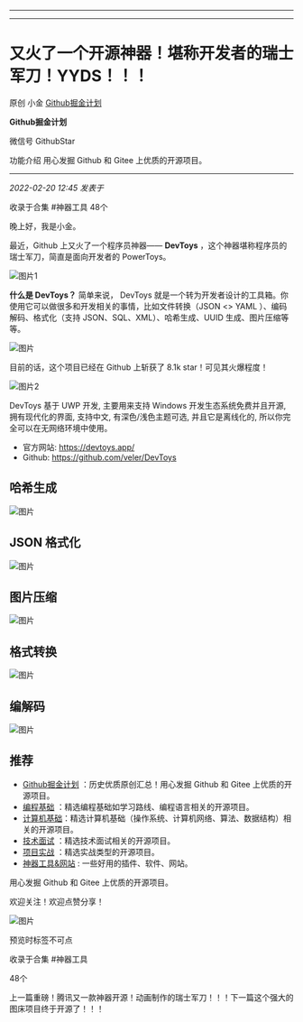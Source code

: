 ----------------------------------------
----------------------------------------
#  又火了一个开源神器！堪称开发者的瑞士军刀！YYDS！！！

原创 小金  [ Github掘金计划 ](javascript:void\(0\);)

**Github掘金计划** ![]()

微信号 GithubStar

功能介绍 用心发掘 Github 和 Gitee 上优质的开源项目。

____

_2022-02-20 12:45_ _发表于_

收录于合集 #神器工具 48个

晚上好，我是小金。

最近，Github 上又火了一个程序员神器—— **DevToys** ，这个神器堪称程序员的瑞士军刀，简直是面向开发者的 PowerToys。

![图片](https://mmbiz.qpic.cn/mmbiz_png/BcyAypujBVa0XCfq7oqawlXRXZY12G9oBlXSGmJpCaYUVkbhgyYnq6Bc9PBfhMT4VeFsHpWvQ7g0niaicEMHPVyw/640?wx_fmt=png&wxfrom=5&wx_lazy=1&wx_co=1)1

 **什么是 DevToys？** 简单来说， DevToys 就是一个转为开发者设计的工具箱。你使用它可以做很多和开发相关的事情，比如文件转换（JSON
<> YAML ）、编码解码、格式化（支持 JSON、SQL、XML）、哈希生成、UUID 生成、图片压缩等等。

![图片](https://mmbiz.qpic.cn/mmbiz_png/BcyAypujBVa0XCfq7oqawlXRXZY12G9ovNTLUyumHWHorfic54fXwaZXT3ZnqbiaZtA82VI82hSBic6bqmoF2QqNA/640?wx_fmt=png)

目前的话，这个项目已经在 Github 上斩获了 8.1k star！可见其火爆程度！

![图片](https://mmbiz.qpic.cn/mmbiz_png/BcyAypujBVa0XCfq7oqawlXRXZY12G9oISc3I6rM7mAUMtA9gNaVKqBhbP3A40Yr6Hr0PbVFRw92uibbS6sWUsQ/640?wx_fmt=png)2

DevToys 基于 UWP 开发, 主要用来支持 Windows 开发生态系统免费并且开源, 拥有现代化的界面, 支持中文, 有深色/浅色主题可选,
并且它是离线化的, 所以你完全可以在无网络环境中使用。

  * 官方网站: https://devtoys.app/
  * Github: https://github.com/veler/DevToys

## 哈希生成

![图片](https://mmbiz.qpic.cn/mmbiz_jpg/BcyAypujBVa0XCfq7oqawlXRXZY12G9o1icKWl4pmlQcZvK7yWR3vUJIvbDyMrCjnOjS9oon1E8EEBor0QA1etA/640?wx_fmt=jpeg)

## JSON 格式化

![图片](https://mmbiz.qpic.cn/mmbiz_jpg/BcyAypujBVa0XCfq7oqawlXRXZY12G9o0v8ibPiaiacKBekRMuThr35oude6RLS9cvTGlVKvjeATP1L3OmWg7OHow/640?wx_fmt=jpeg)

## 图片压缩

![图片](https://mmbiz.qpic.cn/mmbiz_jpg/BcyAypujBVa0XCfq7oqawlXRXZY12G9o412p96epw82icx6pFsdJAxrfHpZVTeeXeLwQmMRxFpguO67rRHBoXOw/640?wx_fmt=jpeg)

## 格式转换

![图片](https://mmbiz.qpic.cn/mmbiz_jpg/BcyAypujBVa0XCfq7oqawlXRXZY12G9oOY8AAFuq1cto7wMhicK76JepoU5KZqv6v4Y780kQdfhXPaQ8P4se57w/640?wx_fmt=jpeg)

## 编解码

![图片](https://mmbiz.qpic.cn/mmbiz_jpg/BcyAypujBVa0XCfq7oqawlXRXZY12G9oNJyE7JOdz47hzNAmXXXNoSLm6Zdt1bicMJyRibia6jbPAWWI1PRMiaszGg/640?wx_fmt=jpeg)

## 推荐

  * [Github掘金计划](https://mp.weixin.qq.com/mp/appmsgalbum?__biz=MzIwNDgzMzI3Mg==&action=getalbum&album_id=1571213952619954180#wechat_redirect) ：历史优质原创汇总！用心发掘 Github 和 Gitee 上优质的开源项目。
  * [编程基础](https://mp.weixin.qq.com/mp/appmsgalbum?action=getalbum&album_id=1632585323454971905&__biz=MzIwNDgzMzI3Mg==#wechat_redirect) ：精选编程基础如学习路线、编程语言相关的开源项目。
  * [计算机基础](https://mp.weixin.qq.com/mp/appmsgalbum?action=getalbum&album_id=1635325633234780161&__biz=MzIwNDgzMzI3Mg==#wechat_redirect)：精选计算机基础（操作系统、计算机网络、算法、数据结构）相关的开源项目。
  * [技术面试](https://mp.weixin.qq.com/mp/appmsgalbum?action=getalbum&album_id=1632589980491366403&__biz=MzIwNDgzMzI3Mg==#wechat_redirect) ：精选技术面试相关的开源项目。
  * [项目实战](https://mp.weixin.qq.com/mp/appmsgalbum?action=getalbum&album_id=1632590550748938241&__biz=MzIwNDgzMzI3Mg==#wechat_redirect) ：精选实战类型的开源项目。
  * [神器工具&网站](https://mp.weixin.qq.com/mp/appmsgalbum?__biz=MzIwNDgzMzI3Mg==&action=getalbum&album_id=1692140336665378820#wechat_redirect) : 一些好用的插件、软件、网站。

  

用心发掘 Github 和 Gitee 上优质的开源项目。

欢迎关注！欢迎点赞分享！

![图片](https://mmbiz.qpic.cn/mmbiz_jpg/BcyAypujBVZqeicvzhcGl7FLyAw3Xsu2POdZOiaPnQXryMp8gyzkcKF4NGgOydQcCWhicNREhf8fQ1euq2lTzhrtA/640?wx_fmt=jpeg)

预览时标签不可点

收录于合集 #神器工具

48个

上一篇重磅！腾讯又一款神器开源！动画制作的瑞士军刀！！！下一篇这个强大的图床项目终于开源了！！！

